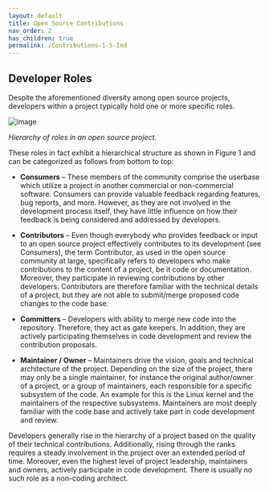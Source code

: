 ```yaml
---
layout: default
title: Open Source Contributions
nav_order: 2
has_children: true
permalink: /Contributions-1-5-Ind
---
```


## Developer Roles

Despite the aforementioned diversity among open source projects, developers within a project typically hold one or more specific roles.

 ![image](https://github.com/ExpertLearningLab/foss-learning/assets/126161450/48f6b5b9-3713-4549-b087-bf87dc74f13d)

_Hierarchy of roles in an open source project._

These roles in fact exhibit a hierarchical structure as shown in Figure 1 and can be categorized as follows from bottom to top:

* **Consumers** – These members of the community comprise the userbase which utilize a project in another commercial or non-commercial software. Consumers can provide valuable feedback regarding features, bug reports, and more. However, as they are not involved in the development process itself, they have little influence on how their feedback is being considered and addressed by developers.

* **Contributors** – Even though everybody who provides feedback or input to an open source project effectively contributes to its development (see Consumers), the term Contributor, as used in the open source community at large, specifically refers to developers who make contributions to the content of a project, be it code or documentation. Moreover, they participate in reviewing contributions by other developers. Contributors are therefore familiar with the technical details of a project, but they are not able to submit/merge proposed code changes to the code base.

* **Committers** – Developers with ability to merge new code into the repository. Therefore, they act as gate keepers. In addition, they are actively participating themselves in code development and review the contribution proposals.

* **Maintainer / Owner** – Maintainers drive the vision, goals and technical architecture of the project. Depending on the size of the project, there may only be a single maintainer, for instance the original author/owner of a project, or a group of maintainers, each responsible for a specific subsystem of the code. An example for this is the Linux kernel and the maintainers of the respective subsystems. Maintainers are most deeply familiar with the code base and actively take part in code development and review.

Developers generally rise in the hierarchy of a project based on the quality of their technical contributions. Additionally, rising through the ranks requires a steady involvement in the project over an extended period of time. Moreover, even the highest level of project leadership, maintainers and owners, actively participate in code development. There is usually no such role as a non-coding architect.
